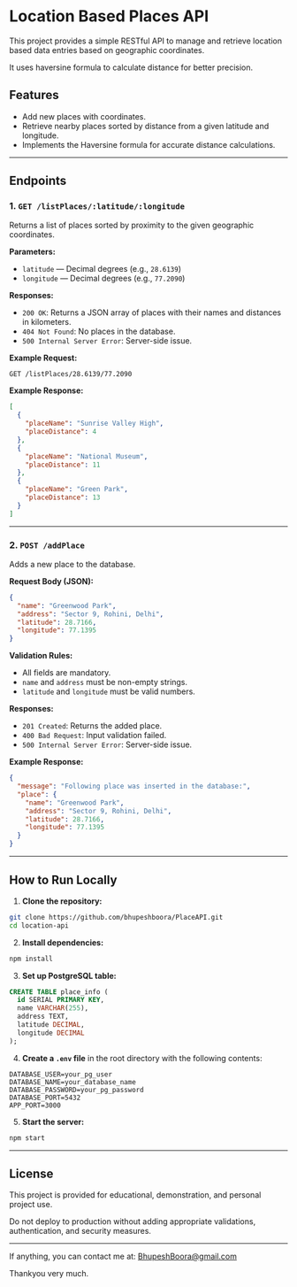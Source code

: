 # Location Based Places API

This project provides a simple RESTful API to manage and retrieve location based data entries based on geographic coordinates.

It uses haversine formula to calculate distance for better precision.

## Features

* Add new places with coordinates.
* Retrieve nearby places sorted by distance from a given latitude and longitude.
* Implements the Haversine formula for accurate distance calculations.

---

## Endpoints

### 1. `GET /listPlaces/:latitude/:longitude`

Returns a list of places sorted by proximity to the given geographic coordinates.

**Parameters:**

* `latitude` — Decimal degrees (e.g., `28.6139`)
* `longitude` — Decimal degrees (e.g., `77.2090`)

**Responses:**

* `200 OK`: Returns a JSON array of places with their names and distances in kilometers.
* `404 Not Found`: No places in the database.
* `500 Internal Server Error`: Server-side issue.

**Example Request:**

```
GET /listPlaces/28.6139/77.2090
```

**Example Response:**

```json
[
  {
    "placeName": "Sunrise Valley High",
    "placeDistance": 4
  },
  {
    "placeName": "National Museum",
    "placeDistance": 11
  },
  {
    "placeName": "Green Park",
    "placeDistance": 13
  }
]
```

---

### 2. `POST /addPlace`

Adds a new place to the database.

**Request Body (JSON):**

```json
{
  "name": "Greenwood Park",
  "address": "Sector 9, Rohini, Delhi",
  "latitude": 28.7166,
  "longitude": 77.1395
}
```

**Validation Rules:**

* All fields are mandatory.
* `name` and `address` must be non-empty strings.
* `latitude` and `longitude` must be valid numbers.

**Responses:**

* `201 Created`: Returns the added place.
* `400 Bad Request`: Input validation failed.
* `500 Internal Server Error`: Server-side issue.

**Example Response:**

```json
{
  "message": "Following place was inserted in the database:",
  "place": {
    "name": "Greenwood Park",
    "address": "Sector 9, Rohini, Delhi",
    "latitude": 28.7166,
    "longitude": 77.1395
  }
}
```

---

## How to Run Locally

1. **Clone the repository:**

```bash
git clone https://github.com/bhupeshboora/PlaceAPI.git
cd location-api
```

2. **Install dependencies:**

```bash
npm install
```

3. **Set up PostgreSQL table:**

```sql
CREATE TABLE place_info (
  id SERIAL PRIMARY KEY,
  name VARCHAR(255),
  address TEXT,
  latitude DECIMAL,
  longitude DECIMAL
);
```

4. **Create a `.env` file** in the root directory with the following contents:

```
DATABASE_USER=your_pg_user
DATABASE_NAME=your_database_name
DATABASE_PASSWORD=your_pg_password
DATABASE_PORT=5432
APP_PORT=3000
```

5. **Start the server:**

```bash
npm start
```

---

## License

This project is provided for educational, demonstration, and personal project use.

Do not deploy to production without adding appropriate validations, authentication, and security measures.

---
If anything, you can contact me at: BhupeshBoora@gmail.com

Thankyou very much.

